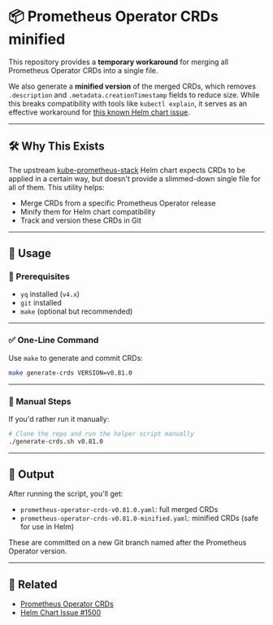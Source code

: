 # 📦 Prometheus Operator CRDs minified

This repository provides a **temporary workaround** for merging all Prometheus Operator CRDs into a single file.

We also generate a **minified version** of the merged CRDs, which removes `.description` and `.metadata.creationTimestamp` fields to reduce size. While this breaks compatibility with tools like `kubectl explain`, it serves as an effective workaround for [this known Helm chart issue](https://github.com/prometheus-community/helm-charts/issues/1500#issuecomment-1065572519).

---

## 🛠️ Why This Exists

The upstream [kube-prometheus-stack](https://github.com/prometheus-community/helm-charts/tree/main/charts/kube-prometheus-stack) Helm chart expects CRDs to be applied in a certain way, but doesn't provide a slimmed-down single file for all of them. This utility helps:

- Merge CRDs from a specific Prometheus Operator release
- Minify them for Helm chart compatibility
- Track and version these CRDs in Git

---

## 🚀 Usage

### 🔧 Prerequisites

- `yq` installed (`v4.x`)
- `git` installed
- `make` (optional but recommended)

---

### ✅ One-Line Command

Use `make` to generate and commit CRDs:

```bash
make generate-crds VERSION=v0.81.0
```
---

### 🧰 Manual Steps

If you'd rather run it manually:

```bash
# Clone the repo and run the helper script manually
./generate-crds.sh v0.81.0
```

---

## 📁 Output

After running the script, you'll get:

- `prometheus-operator-crds-v0.81.0.yaml`: full merged CRDs
- `prometheus-operator-crds-v0.81.0-minified.yaml`: minified CRDs (safe for use in Helm)

These are committed on a new Git branch named after the Prometheus Operator version.

---

## 📎 Related

- [Prometheus Operator CRDs](https://github.com/prometheus-operator/prometheus-operator)
- [Helm Chart Issue #1500](https://github.com/prometheus-community/helm-charts/issues/1500)
